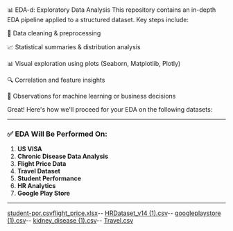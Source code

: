 📊 EDA-d: Exploratory Data Analysis
This repository contains an in-depth EDA pipeline applied to a structured dataset. Key steps include:

🧹 Data cleaning & preprocessing

📈 Statistical summaries & distribution analysis

📊 Visual exploration using plots (Seaborn, Matplotlib, Plotly)

🔍 Correlation and feature insights

🧠 Observations for machine learning or business decisions

Great! Here's how we'll proceed for your EDA on the following datasets:

---

### ✅ **EDA Will Be Performed On:**

1. **US VISA**
2. **Chronic Disease Data Analysis**
3. **Flight Price Data**
4. **Travel Dataset**
5. **Student Performance**
6. **HR Analytics**
7. **Google Play Store**

---

[student-por.csv](https://github.com/user-attachments/files/21319674/student-por.csv)[flight_price.xlsx](https://github.com/user-attachments/files/21319679/flight_price.xlsx)--
[HRDataset_v14 (1).csv](https://github.com/user-attachments/files/21319678/HRDataset_v14.1.csv)--
[googleplaystore (1).csv](https://github.com/user-attachments/files/21319677/googleplaystore.1.csv)--
[kidney_disease (1).csv](https://github.com/user-attachments/files/21319675/kidney_disease.1.csv)--
[Travel.csv](https://github.com/user-attachments/files/21319673/Travel.csv)
